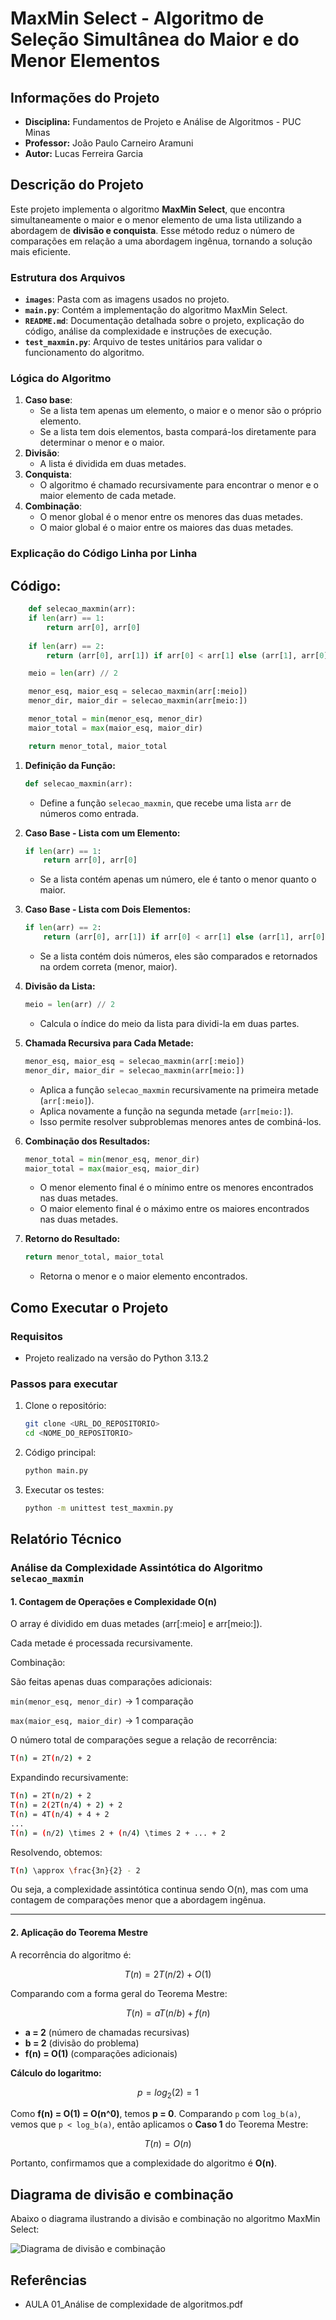 # MaxMin Select - Algoritmo de Seleção Simultânea do Maior e do Menor Elementos

## Informações do Projeto
- **Disciplina:** Fundamentos de Projeto e Análise de Algoritmos - PUC Minas
- **Professor:** João Paulo Carneiro Aramuni
- **Autor:** Lucas Ferreira Garcia

## Descrição do Projeto
Este projeto implementa o algoritmo **MaxMin Select**, que encontra simultaneamente o maior e o menor elemento de uma lista utilizando a abordagem de **divisão e conquista**. Esse método reduz o número de comparações em relação a uma abordagem ingênua, tornando a solução mais eficiente.

### Estrutura dos Arquivos
- **`images`**: Pasta com as imagens usados no projeto.
- **`main.py`**: Contém a implementação do algoritmo MaxMin Select.
- **`README.md`**: Documentação detalhada sobre o projeto, explicação do código, análise da complexidade e instruções de execução.
- **`test_maxmin.py`**: Arquivo de testes unitários para validar o funcionamento do algoritmo.

### Lógica do Algoritmo
1. **Caso base**:
   - Se a lista tem apenas um elemento, o maior e o menor são o próprio elemento.
   - Se a lista tem dois elementos, basta compará-los diretamente para determinar o menor e o maior.
2. **Divisão**:
   - A lista é dividida em duas metades.
3. **Conquista**:
   - O algoritmo é chamado recursivamente para encontrar o menor e o maior elemento de cada metade.
4. **Combinação**:
   - O menor global é o menor entre os menores das duas metades.
   - O maior global é o maior entre os maiores das duas metades.

### Explicação do Código Linha por Linha
## Código:
```python
    def selecao_maxmin(arr):
    if len(arr) == 1:
        return arr[0], arr[0]
    
    if len(arr) == 2:
        return (arr[0], arr[1]) if arr[0] < arr[1] else (arr[1], arr[0])

    meio = len(arr) // 2

    menor_esq, maior_esq = selecao_maxmin(arr[:meio])
    menor_dir, maior_dir = selecao_maxmin(arr[meio:])

    menor_total = min(menor_esq, menor_dir)
    maior_total = max(maior_esq, maior_dir)

    return menor_total, maior_total
```
1. **Definição da Função:**
   ```python
   def selecao_maxmin(arr):
   ```
   - Define a função `selecao_maxmin`, que recebe uma lista `arr` de números como entrada.

2. **Caso Base - Lista com um Elemento:**
   ```python
   if len(arr) == 1:
       return arr[0], arr[0]
   ```
   - Se a lista contém apenas um número, ele é tanto o menor quanto o maior.

3. **Caso Base - Lista com Dois Elementos:**
   ```python
   if len(arr) == 2:
       return (arr[0], arr[1]) if arr[0] < arr[1] else (arr[1], arr[0])
   ```
   - Se a lista contém dois números, eles são comparados e retornados na ordem correta (menor, maior).

4. **Divisão da Lista:**
   ```python
   meio = len(arr) // 2
   ```
   - Calcula o índice do meio da lista para dividi-la em duas partes.

5. **Chamada Recursiva para Cada Metade:**
   ```python
   menor_esq, maior_esq = selecao_maxmin(arr[:meio])
   menor_dir, maior_dir = selecao_maxmin(arr[meio:])
   ```
   - Aplica a função `selecao_maxmin` recursivamente na primeira metade (`arr[:meio]`).
   - Aplica novamente a função na segunda metade (`arr[meio:]`).
   - Isso permite resolver subproblemas menores antes de combiná-los.

6. **Combinação dos Resultados:**
   ```python
   menor_total = min(menor_esq, menor_dir)
   maior_total = max(maior_esq, maior_dir)
   ```
   - O menor elemento final é o mínimo entre os menores encontrados nas duas metades.
   - O maior elemento final é o máximo entre os maiores encontrados nas duas metades.

7. **Retorno do Resultado:**
   ```python
   return menor_total, maior_total
   ```
   - Retorna o menor e o maior elemento encontrados.

## Como Executar o Projeto
### Requisitos
- Projeto realizado na versão do Python 3.13.2

### Passos para executar
1. Clone o repositório:
   ```sh
   git clone <URL_DO_REPOSITORIO>
   cd <NOME_DO_REPOSITORIO>
   ```
2. Código principal:
   ```sh
   python main.py
   ```
3. Executar os testes:
   ```sh
   python -m unittest test_maxmin.py
   ```

## Relatório Técnico

### Análise da Complexidade Assintótica do Algoritmo `selecao_maxmin`

#### 1. Contagem de Operações e Complexidade O(n)
O array é dividido em duas metades (arr[:meio] e arr[meio:]).

Cada metade é processada recursivamente.

Combinação:

São feitas apenas duas comparações adicionais:

`min(menor_esq, menor_dir)` → 1 comparação

`max(maior_esq, maior_dir)` → 1 comparação

O número total de comparações segue a relação de recorrência:
  ```sh
T(n) = 2T(n/2) + 2
  ```
Expandindo recursivamente:
  ```sh
T(n) = 2T(n/2) + 2
T(n) = 2(2T(n/4) + 2) + 2
T(n) = 4T(n/4) + 4 + 2
...
T(n) = (n/2) \times 2 + (n/4) \times 2 + ... + 2
```
Resolvendo, obtemos:
```sh
T(n) \approx \frac{3n}{2} - 2
```
Ou seja, a complexidade assintótica continua sendo O(n), mas com uma contagem de comparações menor que a abordagem ingênua.


---

#### 2. Aplicação do Teorema Mestre
A recorrência do algoritmo é:
```math
T(n) = 2T(n/2) + O(1)
```
Comparando com a forma geral do Teorema Mestre:
```math
T(n) = aT(n/b) + f(n)
```
- **a = 2** (número de chamadas recursivas)
- **b = 2** (divisão do problema)
- **f(n) = O(1)** (comparações adicionais)

**Cálculo do logaritmo:**
```math
p = log_2(2) = 1
```
Como **f(n) = O(1) = O(n^0)**, temos **p = 0**. Comparando `p` com `log_b(a)`, vemos que `p < log_b(a)`, então aplicamos o **Caso 1** do Teorema Mestre:
```math
T(n) = O(n)
```
Portanto, confirmamos que a complexidade do algoritmo é **O(n)**.

## Diagrama de divisão e combinação
Abaixo o diagrama ilustrando a divisão e combinação no algoritmo MaxMin Select:

![Diagrama de divisão e combinação](images/DivisaoCombinacao.png)


## Referências 
- AULA 01_Análise de complexidade de algoritmos.pdf
